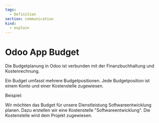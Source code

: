 ```yaml
---
tags:
  - Definition
section: communication
kind:
  - explain
---
```

# Odoo App Budget

Die Budgetplanung in Odoo ist verbunden mit der Finanzbuchhaltung und Kostenrechnung.

Ein Budget umfasst mehrere Budgetpositionen. Jede Budgetposition ist einem Konto und einer Kostenstelle zugewiesen.

Beispiel:

Wir möchten das Budget für unsere Dienstleistung Softwareentwicklung planen. Dazu erstellen wir eine Kostenstelle "Softwareentwicklung". Die Kostenstelle wird dem Projekt zugewiesen.
